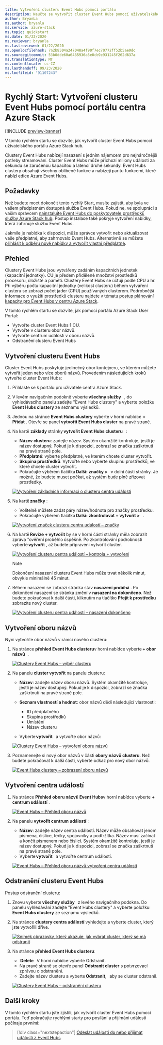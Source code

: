 ```yaml
---
title: Vytvoření clusteru Event Hubs pomocí portálu
description: Naučte se vytvořit cluster Event Hubs pomocí uživatelského portálu Azure Stack hub.
author: BryanLa
ms.author: bryanla
ms.service: azure-stack
ms.topic: quickstart
ms.date: 01/22/2020
ms.reviewer: bryanla
ms.lastreviewed: 01/22/2020
ms.openlocfilehash: 7a2b8504a247048a4f90f7ec70772ff52b5ae9dc
ms.sourcegitcommit: 53b0dde60a6435936a5e0cb9e931245f262d637a
ms.translationtype: MT
ms.contentlocale: cs-CZ
ms.lasthandoff: 09/23/2020
ms.locfileid: "91107243"
---
```

# <a name="quickstart-create-an-event-hubs-cluster-using-the-azure-stack-hub-portal"></a>Rychlý Start: Vytvoření clusteru Event Hubs pomocí portálu centra Azure Stack

[!INCLUDE [preview-banner](../includes/event-hubs-preview.md)]

V tomto rychlém startu se dozvíte, jak vytvořit cluster Event Hubs pomocí uživatelského portálu Azure Stack hub. 

Clustery Event Hubs nabízejí nasazení s jedním nájemcem pro nejnáročnější potřeby streamování. Cluster Event Hubs může příchozí miliony událostí za sekundu se zaručenou kapacitou a latencí druhé sekundy. Event Hubs clustery obsahují všechny oblíbené funkce a nabízejí paritu funkcemi, které nabízí edice Azure Event Hubs.

## <a name="prerequisites"></a>Požadavky

Než budete moct dokončit tento rychlý Start, musíte zajistit, aby byla ve vašem předplatném dostupná služba Event Hubs. Pokud ne, ve spolupráci s vaším správcem [nainstalujte Event Hubs do poskytovatele prostředků služby Azure Stack hub](../operator/event-hubs-rp-overview.md). Postup instalace také pokryje vytvoření nabídky, která zahrnuje službu Event Hubs. 

Jakmile je nabídka k dispozici, může správce vytvořit nebo aktualizovat vaše předplatné, aby zahrnovalo Event Hubs. Alternativně se můžete [přihlásit k odběru nové nabídky a vytvořit vlastní předplatné](azure-stack-subscribe-services.md).

## <a name="overview"></a>Přehled

Clustery Event Hubs jsou vytvářeny zadáním kapacitních jednotek (kapacitní jednotky). CU je předem přidělené množství prostředků procesoru, úložiště a paměti. Clustery Event Hubs se účtují podle CPU a hr. Při výběru počtu kapacitní jednotky (velikost clusteru) během vytváření clusteru se zobrazí počet jader (CPU) používaných clusterem. Podrobnější informace o využití prostředků clusteru najdete v tématu [postup plánování kapacity pro Event Hubs v centru Azure Stack](../operator/event-hubs-rp-capacity-planning.md). 

V tomto rychlém startu se dozvíte, jak pomocí portálu Azure Stack User Portal:
- Vytvořte cluster Event Hubs 1 CU.
- Vytvořte v clusteru obor názvů.
- Vytvořte centrum událostí v oboru názvů.
- Odstranění clusteru Event Hubs

## <a name="create-an-event-hubs-cluster"></a>Vytvoření clusteru Event Hubs

Cluster Event Hubs poskytuje jedinečný obor kontejneru, ve kterém můžete vytvořit jeden nebo více oborů názvů. Provedením následujících kroků vytvořte cluster Event Hubs: 

1. Přihlaste se k portálu pro uživatele centra Azure Stack.
2. V levém navigačním podokně vyberte **všechny služby**   , do vyhledávacího panelu zadejte "Event Hubs clustery" a vyberte položku **Event Hubs clustery** ze seznamu výsledků.
3. Jednou na stránce **Event Hubs clustery** vyberte v horní nabídce **+ Přidat** . Otevře se panel **vytvořit Event Hubs cluster** na pravé straně.
4. Na kartě **základy** stránky **vytvořit Event Hubs clusteru**   :  
   - **Název clusteru**: zadejte název. Systém okamžitě kontroluje, jestli je název dostupný. Pokud je k dispozici, zobrazí se značka zaškrtnutí na pravé straně pole. 
   - **Předplatné**: vyberte předplatné, ve kterém chcete cluster vytvořit. 
   - **Skupina prostředků**: Vytvořte nebo vyberte skupinu prostředků, ve které chcete cluster vytvořit. 
   - Pokračujte výběrem tlačítka **Další: značky >**   v dolní části stránky. Je možné, že budete muset počkat, až systém bude plně zřizovat prostředky. 

   [![Vytvoření základních informací o clusteru centra událostí](media/event-hubs-quickstart-cluster-portal/1-create-cluster-basics.png)](media/event-hubs-quickstart-cluster-portal/1-create-cluster-basics.png#lightbox)

5. Na kartě **značky** : 
   - Volitelně můžete zadat páry název/hodnota pro značky prostředku.  
   - Pokračujte výběrem tlačítka **Další: zkontrolovat + vytvořit >**   . 

   [![Vytvoření značek clusteru centra událostí – značky](media/event-hubs-quickstart-cluster-portal/1-create-cluster-tags.png)](media/event-hubs-quickstart-cluster-portal/1-create-cluster-tags.png#lightbox)

6. Na kartě **Revize + vytvořit** by se v horní části stránky měla zobrazit zpráva "ověření proběhlo úspěšně. Po zkontrolování podrobností vyberte **vytvořit** , až budete připraveni vytvořit cluster. 

   [![Vytvoření clusteru centra událostí – kontrola + vytvoření](media/event-hubs-quickstart-cluster-portal/1-create-cluster-review.png)](media/event-hubs-quickstart-cluster-portal/1-create-cluster-review.png#lightbox)

   >[!NOTE]
   > Dokončení nasazení clusteru Event Hubs může trvat několik minut, obvykle minimálně 45 minut.

7. Během nasazení se zobrazí stránka stav **nasazení probíhá** . Po dokončení nasazení se stránka změní v **nasazení na dokončeno**. Než budete pokračovat k další části, kliknutím na tlačítko **Přejít k prostředku** zobrazíte nový cluster.

   [![Vytvoření clusteru centra událostí – nasazení dokončeno](media/event-hubs-quickstart-cluster-portal/1-deployment-complete.png)](media/event-hubs-quickstart-cluster-portal/1-deployment-complete.png#lightbox)


## <a name="create-a-namespace"></a>Vytvoření oboru názvů

Nyní vytvoříte obor názvů v rámci nového clusteru:

1. Na stránce **přehled** **Event Hubs clusteru**v horní nabídce vyberte **+ obor názvů**   . 

   [![Clustery Event Hubs – výběr clusteru](media/event-hubs-quickstart-cluster-portal/2-view-cluster.png)](media/event-hubs-quickstart-cluster-portal/2-view-cluster.png#lightbox)

2. Na panelu **cluster vytvořit** na panelu clusteru:

   - **Název**: zadejte název oboru názvů. Systém okamžitě kontroluje, jestli je název dostupný. Pokud je k dispozici, zobrazí se značka zaškrtnutí na pravé straně pole. 
   - **Seznam vlastností a hodnot**: obor názvů dědí následující vlastnosti: 
     - ID předplatného 
     - Skupina prostředků 
     - Umístění 
     - Název clusteru 

   - Vyberte **vytvořit**   a vytvořte obor názvů:

   [![Clustery Event Hubs – vytvoření oboru názvů](media/event-hubs-quickstart-cluster-portal/2-view-cluster-create-namespace.png)](media/event-hubs-quickstart-cluster-portal/2-view-cluster-create-namespace.png#lightbox)

3. Poznamenejte si nový obor názvů v části **obory názvů clusteru**. Než budete pokračovat k další části, vyberte odkaz pro nový obor názvů. 

   [![Event Hubs clustery – zobrazení oboru názvů](media/event-hubs-quickstart-cluster-portal/2-view-cluster-with-namespace.png)](media/event-hubs-quickstart-cluster-portal/2-view-cluster-with-namespace.png#lightbox)

## <a name="create-an-event-hub"></a>Vytvoření centra událostí

1. Na stránce **Přehled** **oboru názvů Event Hubs**v horní nabídce vyberte **+ centrum událostí** .  

   [![Event Hubs – Přehled oboru názvů](media/event-hubs-quickstart-cluster-portal/3-event-hubs-namespace-overview.png)](media/event-hubs-quickstart-cluster-portal/3-event-hubs-namespace-overview.png#lightbox)

2. Na panelu **vytvořit centrum událostí** :
   - **Název**: zadejte název centra událostí. Název může obsahovat jenom písmena, číslice, tečky, spojovníky a podtržítka. Název musí začínat a končit písmenem nebo číslicí. Systém okamžitě kontroluje, jestli je název dostupný. Pokud je k dispozici, zobrazí se značka zaškrtnutí na pravé straně pole.
   - Vyberte **vytvořit**   a vytvořte centrum událostí.

   [![Event Hubs – Přehled oboru názvů vytvoření centra událostí](media/event-hubs-quickstart-cluster-portal/3-event-hubs-namespace-overview-create-event-hub.png)](media/event-hubs-quickstart-cluster-portal/3-event-hubs-namespace-overview-create-event-hub.png#lightbox)

## <a name="delete-an-event-hubs-cluster"></a>Odstranění clusteru Event Hubs

Postup odstranění clusteru:

1. Znovu vyberte **všechny služby**   z levého navigačního podokna. Do panelu vyhledávání zadejte "Event Hubs clustery" a vyberte položku **Event Hubs clustery** ze seznamu výsledků.
2. Na stránce **clustery centra událostí** vyhledejte a vyberte cluster, který jste vytvořili dříve.

   [![Snímek obrazovky, který ukazuje, jak vybrat cluster, který se má odstranit](media/event-hubs-quickstart-cluster-portal/4-delete-cluster-clusters.png)](media/event-hubs-quickstart-cluster-portal/4-delete-cluster-clusters.png#lightbox)

3. Na stránce **přehled** **Event Hubs clusteru**:
   -  **Delete**   V horní nabídce vyberte Odstranit.  
   - Na pravé straně se otevře panel **Odstranit cluster** s potvrzovací zprávou o odstranění. 
   - Zadejte název clusteru a vyberte **Odstranit**,   aby se cluster odstranil. 

   [![Clustery Event Hubs – odstranění clusteru](media/event-hubs-quickstart-cluster-portal/4-delete-cluster-delete.png)](media/event-hubs-quickstart-cluster-portal/4-delete-cluster-delete.png#lightbox)

## <a name="next-steps"></a>Další kroky

V tomto rychlém startu jste zjistili, jak vytvořit cluster Event Hubs pomocí portálu. Teď pokračujte rychlými starty pro posílání a přijímání událostí počínaje prvními:  

> [!div class="nextstepaction"]
> [Odeslat události do nebo přijímat události z Event Hubs](/azure/event-hubs/get-started-dotnet-standard-send-v2)
